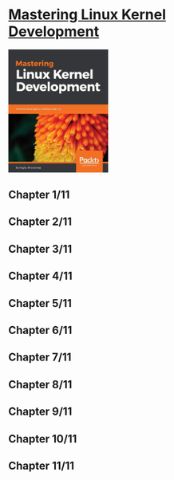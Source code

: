 # [Mastering Linux Kernel Development](https://www.amazon.com/Mastering-Linux-Kernel-Development-developers/dp/1785883054/ref=sr_1_1?keywords=9781785883057&qid=1660591262&sr=8-1)
<img alt="Mastering Linux Kernel Development" src="../covers/9781785883057.jpg" width="200"/>

## Chapter 1/11
## Chapter 2/11
## Chapter 3/11
## Chapter 4/11
## Chapter 5/11
## Chapter 6/11
## Chapter 7/11
## Chapter 8/11
## Chapter 9/11
## Chapter 10/11
## Chapter 11/11

